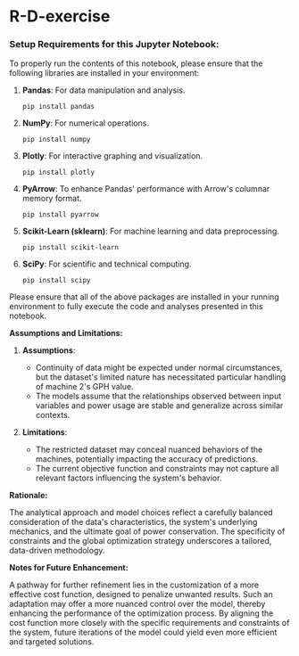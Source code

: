 # R-D-exercise



### Setup Requirements for this Jupyter Notebook:

To properly run the contents of this notebook, please ensure that the following libraries are installed in your environment:

1. **Pandas**: For data manipulation and analysis.

   ```
   pip install pandas
   ```

2. **NumPy**: For numerical operations.

   ```
   pip install numpy
   ```

3. **Plotly**: For interactive graphing and visualization.

   ```
   pip install plotly
   ```

4. **PyArrow**: To enhance Pandas' performance with Arrow's columnar memory format.

   ```
   pip install pyarrow
   ```

5. **Scikit-Learn (sklearn)**: For machine learning and data preprocessing.

   ```
   pip install scikit-learn
   ```

6. **SciPy**: For scientific and technical computing.

   ```
   pip install scipy
   ```

Please ensure that all of the above packages are installed in your running environment to fully execute the code and analyses presented in this notebook.



**Assumptions and Limitations:**

1. **Assumptions**: 
   - Continuity of data might be expected under normal circumstances, but the dataset's limited nature has necessitated particular handling of machine 2's GPH value.
   - The models assume that the relationships observed between input variables and power usage are stable and generalize across similar contexts.

2. **Limitations**: 
   - The restricted dataset may conceal nuanced behaviors of the machines, potentially impacting the accuracy of predictions.
   - The current objective function and constraints may not capture all relevant factors influencing the system's behavior.

**Rationale:**

The analytical approach and model choices reflect a carefully balanced consideration of the data's characteristics, the system's underlying mechanics, and the ultimate goal of power conservation. The specificity of constraints and the global optimization strategy underscores a tailored, data-driven methodology.

**Notes for Future Enhancement:**

A pathway for further refinement lies in the customization of a more effective cost function, designed to penalize unwanted results. Such an adaptation may offer a more nuanced control over the model, thereby enhancing the performance of the optimization process. By aligning the cost function more closely with the specific requirements and constraints of the system, future iterations of the model could yield even more efficient and targeted solutions.